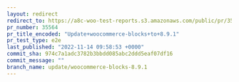 ```yaml
---
layout: redirect
redirect_to: https://a8c-woo-test-reports.s3.amazonaws.com/public/pr/35564/e2e/index.html
pr_number: 35564
pr_title_encoded: "Update+woocommerce-blocks+to+8.9.1"
pr_test_type: e2e
last_published: "2022-11-14 09:58:53 +0000"
commit_sha: 974c7a1adc3782b3bbdd085abc2ddd5eaf07df16
commit_message: ""
branch_name: update/woocommerce-blocks-8.9.1
---
```

